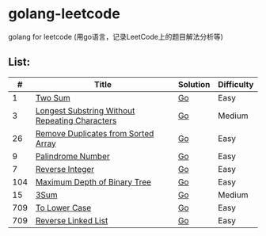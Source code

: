 # golang-leetcode
golang for leetcode (用go语言，记录LeetCode上的题目解法分析等)



## List: 

| # | Title | Solution | Difficulty |
|---| ----- | -------- | ---------- |
|1|[Two Sum](https://leetcode-cn.com/problems/two-sum/description/) | [Go](/1.twoSum/twoSum.go)|Easy|
|3|[Longest Substring Without Repeating Characters](https://leetcode-cn.com/problems/longest-substring-without-repeating-characters/description/) | [Go](/3.longestSubstring/longestSubstring.go)|Medium|
|26|[Remove Duplicates from Sorted Array](https://leetcode-cn.com/problems/remove-duplicates-from-sorted-array/description/) | [Go](/26.removeDuplicates/removeDuplicates.go)|Easy|
|9|[Palindrome Number](https://leetcode-cn.com/problems/palindrome-number/description/) | [Go](/9.palindromeNumber/palindromeNumber.go)|Easy|
|7|[Reverse Integer](https://leetcode-cn.com/problems/reverse-integer/description/) | [Go](/7.reverseInteger/reverseInteger.go)|Easy|
|104|[Maximum Depth of Binary Tree](https://leetcode-cn.com/problems/maximum-depth-of-binary-tree/description/) | [Go](/104.maximumDepthofBinaryTree/maximumDepthofBinaryTree.go)|Easy|
|15|[3Sum](https://leetcode-cn.com/problems/3sum/description/) | [Go](/15.3Sum/3sum.go)|Medium|
|709|[To Lower Case](https://leetcode-cn.com/problems/to-lower-case/description/) | [Go](/709.toLower/toLower.go)|Easy|
|709|[Reverse Linked List](https://leetcode-cn.com/problems/reverse-linked-list/description/) | [Go](/206.reverseLinkedList/reverseLinkedList.go)|Easy|



